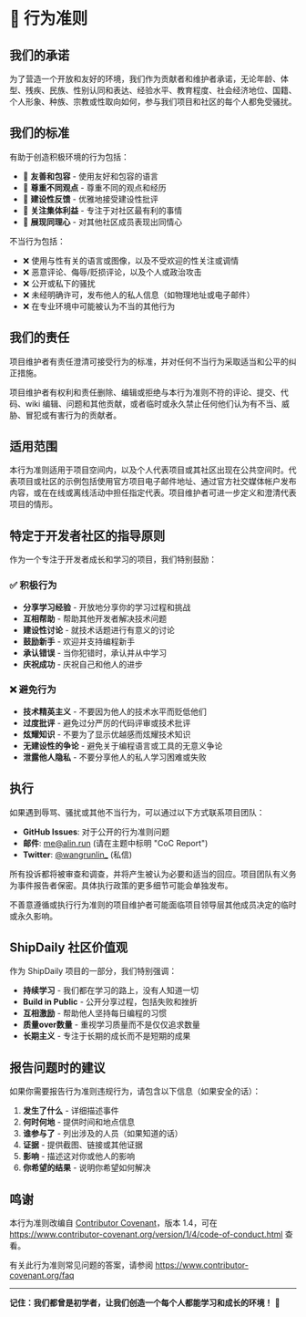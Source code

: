 # 🤝 行为准则

## 我们的承诺

为了营造一个开放和友好的环境，我们作为贡献者和维护者承诺，无论年龄、体型、残疾、民族、性别认同和表达、经验水平、教育程度、社会经济地位、国籍、个人形象、种族、宗教或性取向如何，参与我们项目和社区的每个人都免受骚扰。

## 我们的标准

有助于创造积极环境的行为包括：

- 🤗 **友善和包容** - 使用友好和包容的语言
- 🙏 **尊重不同观点** - 尊重不同的观点和经历
- 🎯 **建设性反馈** - 优雅地接受建设性批评
- 🤝 **关注集体利益** - 专注于对社区最有利的事情
- 💖 **展现同理心** - 对其他社区成员表现出同情心

不当行为包括：

- ❌ 使用与性有关的语言或图像，以及不受欢迎的性关注或调情
- ❌ 恶意评论、侮辱/贬损评论，以及个人或政治攻击
- ❌ 公开或私下的骚扰
- ❌ 未经明确许可，发布他人的私人信息（如物理地址或电子邮件）
- ❌ 在专业环境中可能被认为不当的其他行为

## 我们的责任

项目维护者有责任澄清可接受行为的标准，并对任何不当行为采取适当和公平的纠正措施。

项目维护者有权利和责任删除、编辑或拒绝与本行为准则不符的评论、提交、代码、wiki 编辑、问题和其他贡献，或者临时或永久禁止任何他们认为有不当、威胁、冒犯或有害行为的贡献者。

## 适用范围

本行为准则适用于项目空间内，以及个人代表项目或其社区出现在公共空间时。代表项目或社区的示例包括使用官方项目电子邮件地址、通过官方社交媒体帐户发布内容，或在在线或离线活动中担任指定代表。项目维护者可进一步定义和澄清代表项目的情形。

## 特定于开发者社区的指导原则

作为一个专注于开发者成长和学习的项目，我们特别鼓励：

### ✅ 积极行为

- **分享学习经验** - 开放地分享你的学习过程和挑战
- **互相帮助** - 帮助其他开发者解决技术问题
- **建设性讨论** - 就技术话题进行有意义的讨论
- **鼓励新手** - 欢迎并支持编程新手
- **承认错误** - 当你犯错时，承认并从中学习
- **庆祝成功** - 庆祝自己和他人的进步

### ❌ 避免行为

- **技术精英主义** - 不要因为他人的技术水平而贬低他们
- **过度批评** - 避免过分严厉的代码评审或技术批评
- **炫耀知识** - 不要为了显示优越感而炫耀技术知识
- **无建设性的争论** - 避免关于编程语言或工具的无意义争论
- **泄露他人隐私** - 不要分享他人的私人学习困难或失败

## 执行

如果遇到辱骂、骚扰或其他不当行为，可以通过以下方式联系项目团队：

- **GitHub Issues**: 对于公开的行为准则问题
- **邮件**: me@alin.run (请在主题中标明 "CoC Report")
- **Twitter**: [@wangrunlin_](https://twitter.com/wangrunlin_) (私信)

所有投诉都将被审查和调查，并将产生被认为必要和适当的回应。项目团队有义务为事件报告者保密。具体执行政策的更多细节可能会单独发布。

不善意遵循或执行行为准则的项目维护者可能面临项目领导层其他成员决定的临时或永久影响。

## ShipDaily 社区价值观

作为 ShipDaily 项目的一部分，我们特别强调：

- **持续学习** - 我们都在学习的路上，没有人知道一切
- **Build in Public** - 公开分享过程，包括失败和挫折
- **互相激励** - 帮助他人坚持每日编程的习惯
- **质量over数量** - 重视学习质量而不是仅仅追求数量
- **长期主义** - 专注于长期的成长而不是短期的成果

## 报告问题时的建议

如果你需要报告行为准则违规行为，请包含以下信息（如果安全的话）：

1. **发生了什么** - 详细描述事件
2. **何时何地** - 提供时间和地点信息
3. **谁参与了** - 列出涉及的人员（如果知道的话）
4. **证据** - 提供截图、链接或其他证据
5. **影响** - 描述这对你或他人的影响
6. **你希望的结果** - 说明你希望如何解决

## 鸣谢

本行为准则改编自 [Contributor Covenant](https://www.contributor-covenant.org)，版本 1.4，可在 https://www.contributor-covenant.org/version/1/4/code-of-conduct.html 查看。

有关此行为准则常见问题的答案，请参阅 https://www.contributor-covenant.org/faq

---

**记住：我们都曾是初学者，让我们创造一个每个人都能学习和成长的环境！** 🌱
